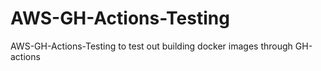 # AWS-GH-Actions-Testing
AWS-GH-Actions-Testing to test out building docker images through GH-actions
